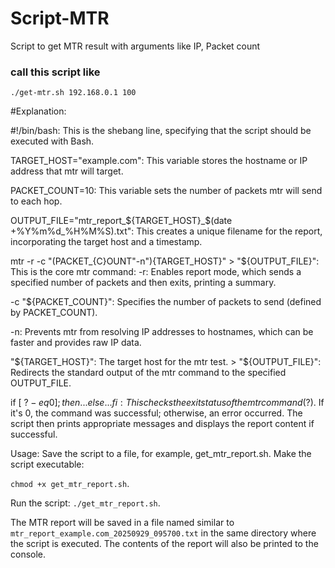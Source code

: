 # Script-MTR
Script to get MTR result with arguments like IP, Packet count


### call this script like 
```./get-mtr.sh 192.168.0.1 100```


#Explanation:     

#!/bin/bash: This is the shebang line, specifying that the script should be executed with Bash. 

TARGET_HOST="example.com": This variable stores the hostname or IP address that mtr will target. 

PACKET_COUNT=10: This variable sets the number of packets mtr will send to each hop. 

OUTPUT_FILE="mtr_report_${TARGET_HOST}_$(date +%Y%m%d_%H%M%S).txt": This creates a unique filename for the report, incorporating the target host and a timestamp. 

mtr -r -c "\(PACKET_{C}OUNT"-n"\){TARGET_HOST}" > "${OUTPUT_FILE}": This is the core mtr command: -r: Enables report mode, which sends a specified number of packets and then exits, printing a summary. 

-c "${PACKET_COUNT}": Specifies the number of packets to send (defined by PACKET_COUNT). 

-n: Prevents mtr from resolving IP addresses to hostnames, which can be faster and provides raw IP data.

"${TARGET_HOST}": The target host for the mtr test. > "${OUTPUT_FILE}": Redirects the standard output of the mtr command to the specified OUTPUT_FILE. 

if [ $? -eq 0 ]; then ... else ... fi: This checks the exit status of the mtr command ($?). If it's 0, the command was successful; otherwise, an error occurred. The script then prints appropriate messages and displays the report content if successful.          

Usage:     Save the script to a file, for example, get_mtr_report.sh. Make the script executable: 

```chmod +x get_mtr_report.sh```. 

Run the script: ```./get_mtr_report.sh```.           

The MTR report will be saved in a file named similar to ``` mtr_report_example.com_20250929_095700.txt ``` in the same directory where the script is executed. The contents of the report will also be printed to the console.
